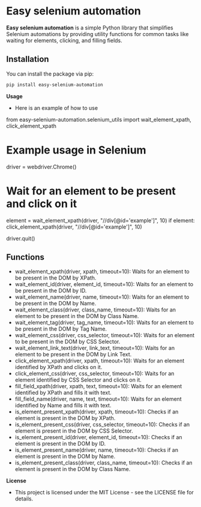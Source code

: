 # Easy selenium automation

**Easy selenium automation** is a simple Python library that simplifies Selenium automations by providing utility functions for common tasks like waiting for elements, clicking, and filling fields.

## Installation

You can install the package via pip:

```bash
pip install easy-selenium-automation
```

**Usage**
- Here is an example of how to use


from easy-selenium-automation.selenium_utils import wait_element_xpath, click_element_xpath

# Example usage in Selenium
driver = webdriver.Chrome()

# Wait for an element to be present and click on it
element = wait_element_xpath(driver, "//div[@id='example']", 10)
if element:
    click_element_xpath(driver, "//div[@id='example']", 10)

driver.quit()

## Functions
- wait_element_xpath(driver, xpath, timeout=10): Waits for an element to be present in the DOM by XPath.
- wait_element_id(driver, element_id, timeout=10): Waits for an element to be present in the DOM by ID.
- wait_element_name(driver, name, timeout=10): Waits for an element to be present in the DOM by Name.
- wait_element_class(driver, class_name, timeout=10): Waits for an element to be present in the DOM by Class Name.
- wait_element_tag(driver, tag_name, timeout=10): Waits for an element to be present in the DOM by Tag Name.
- wait_element_css(driver, css_selector, timeout=10): Waits for an element to be present in the DOM by CSS Selector.
- wait_element_link_text(driver, link_text, timeout=10): Waits for an element to be present in the DOM by Link Text.
- click_element_xpath(driver, xpath, timeout=10): Waits for an element identified by XPath and clicks on it.
- click_element_css(driver, css_selector, timeout=10): Waits for an element identified by CSS Selector and clicks on it.
- fill_field_xpath(driver, xpath, text, timeout=10): Waits for an element identified by XPath and fills it with text.
- fill_field_name(driver, name, text, timeout=10): Waits for an element identified by Name and fills it with text.
- is_element_present_xpath(driver, xpath, timeout=10): Checks if an element is present in the DOM by XPath.
- is_element_present_css(driver, css_selector, timeout=10): Checks if an element is present in the DOM by CSS Selector.
- is_element_present_id(driver, element_id, timeout=10): Checks if an element is present in the DOM by ID.
- is_element_present_name(driver, name, timeout=10): Checks if an element is present in the DOM by Name.
- is_element_present_class(driver, class_name, timeout=10): Checks if an element is present in the DOM by Class Name.


**License**
- This project is licensed under the MIT License - see the LICENSE file for details.